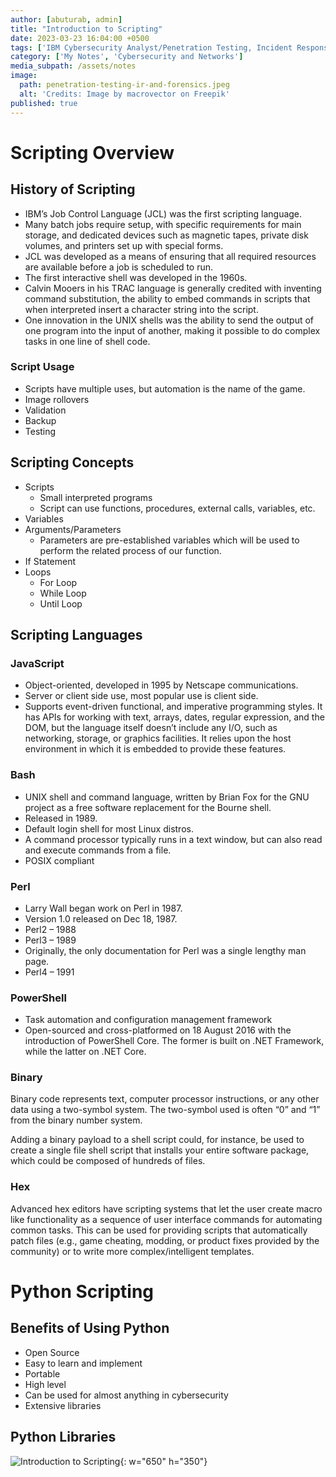 ```yaml
---
author: [abuturab, admin]
title: "Introduction to Scripting"
date: 2023-03-23 16:04:00 +0500
tags: ['IBM Cybersecurity Analyst/Penetration Testing, Incident Response and Forensics']
category: ['My Notes', 'Cybersecurity and Networks']
media_subpath: /assets/notes
image:
  path: penetration-testing-ir-and-forensics.jpeg
  alt: 'Credits: Image by macrovector on Freepik'
published: true
---
```


# **Scripting Overview**

## **History of Scripting**

- IBM’s Job Control Language (JCL) was the first scripting language.
- Many batch jobs require setup, with specific requirements for main storage, and dedicated devices such as magnetic tapes, private disk volumes, and printers set up with special forms.
- JCL was developed as a means of ensuring that all required resources are available before a job is scheduled to run.
- The first interactive shell was developed in the 1960s.
- Calvin Mooers in his TRAC language is generally credited with inventing command substitution, the ability to embed commands in scripts that when interpreted insert a character string into the script.
- One innovation in the UNIX shells was the ability to send the output of one program into the input of another, making it possible to do complex tasks in one line of shell code.

### Script Usage

- Scripts have multiple uses, but automation is the name of the game.
- Image rollovers
- Validation
- Backup
- Testing

## **Scripting Concepts**

- Scripts
	- Small interpreted programs
	- Script can use functions, procedures, external calls, variables, etc.
- Variables
- Arguments/Parameters
	- Parameters are pre-established variables which will be used to perform the related process of our function.
- If Statement
- Loops
	- For Loop
	- While Loop
	- Until Loop

## **Scripting Languages**

### JavaScript

- Object-oriented, developed in 1995 by Netscape communications.
- Server or client side use, most popular use is client side.
- Supports event-driven functional, and imperative programming styles. It has APIs for working with text, arrays, dates, regular expression, and the DOM, but the language itself doesn’t include any I/O, such as networking, storage, or graphics facilities. It relies upon the host environment in which it is embedded to provide these features.

### Bash

- UNIX shell and command language, written by Brian Fox for the GNU project as a free software replacement for the Bourne shell.
- Released in 1989.
- Default login shell for most Linux distros.
- A command processor typically runs in a text window, but can also read and execute commands from a file.
- POSIX compliant

### Perl

- Larry Wall began work on Perl in 1987.
- Version 1.0 released on Dec 18, 1987.
- Perl2 – 1988
- Perl3 – 1989
- Originally, the only documentation for Perl was a single lengthy man page.
- Perl4 – 1991

### PowerShell

- Task automation and configuration management framework
- Open-sourced and cross-platformed on 18 August 2016 with the introduction of PowerShell Core. The former is built on .NET Framework, while the latter on .NET Core.

### Binary
  
  Binary code represents text, computer processor instructions, or any other data using a two-symbol system. The two-symbol used is often “0” and “1” from the binary number system.
  
  Adding a binary payload to a shell script could, for instance, be used to create a single file shell script that installs your entire software package, which could be composed of hundreds of files.

### Hex
  
  Advanced hex editors have scripting systems that let the user create macro like functionality as a sequence of user interface commands for automating common tasks. This can be used for providing scripts that automatically patch files (e.g., game cheating, modding, or product fixes provided by the community) or to write more complex/intelligent templates.

# **Python Scripting**

## **Benefits of Using Python**
- Open Source
- Easy to learn and implement
- Portable
- High level
- Can be used for almost anything in cybersecurity
- Extensive libraries
## **Python Libraries**
  
  ![Introduction to Scripting](Introduction%20to%20Scripting.png){: w="650" h="350"}